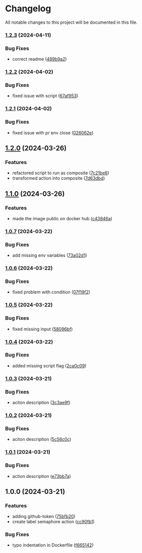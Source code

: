 # Changelog

All notable changes to this project will be documented in this file.

### [1.2.3](https://github.com/hey-car/action-label-semaphore/compare/v1.2.2...v1.2.3) (2024-04-11)


### Bug Fixes

* correct readme ([489b9a2](https://github.com/hey-car/action-label-semaphore/commit/489b9a2c6bd785761552e67007e6d823069eddbb))

### [1.2.2](https://github.com/hey-car/action-label-semaphore/compare/v1.2.1...v1.2.2) (2024-04-02)


### Bug Fixes

* fixed issue with script ([67af953](https://github.com/hey-car/action-label-semaphore/commit/67af95300a3c8d77f5b478df655343f2460b5fc8))

### [1.2.1](https://github.com/hey-car/action-label-semaphore/compare/v1.2.0...v1.2.1) (2024-04-02)


### Bug Fixes

* fixed issue with pr env close ([026062e](https://github.com/hey-car/action-label-semaphore/commit/026062e3dd92d7bf3b4eab1e9f957be7c7f433a6))

## [1.2.0](https://github.com/hey-car/action-label-semaphore/compare/v1.1.0...v1.2.0) (2024-03-26)


### Features

* refactored script to run as composite ([7c21be6](https://github.com/hey-car/action-label-semaphore/commit/7c21be6382421aeca7d9845c4810848fbb00d3e8))
* transformed action into composite ([7d63dbd](https://github.com/hey-car/action-label-semaphore/commit/7d63dbde63867d8f846031882a95a348b79ac147))

## [1.1.0](https://github.com/hey-car/action-label-semaphore/compare/v1.0.7...v1.1.0) (2024-03-26)


### Features

* made the image public on docker hub ([c43846a](https://github.com/hey-car/action-label-semaphore/commit/c43846a51e36e8afa32c97028eca3b9f152eaad4))

### [1.0.7](https://github.com/hey-car/action-label-semaphore/compare/v1.0.6...v1.0.7) (2024-03-22)


### Bug Fixes

* add missing env variables ([73a02d1](https://github.com/hey-car/action-label-semaphore/commit/73a02d1999836d6e4294b4a77cb6d4d2439fccd3))

### [1.0.6](https://github.com/hey-car/action-label-semaphore/compare/v1.0.5...v1.0.6) (2024-03-22)


### Bug Fixes

* fixed problem with condition ([07f19f2](https://github.com/hey-car/action-label-semaphore/commit/07f19f23cdf74cf149f29522a0cd94819071dce9))

### [1.0.5](https://github.com/hey-car/action-label-semaphore/compare/v1.0.4...v1.0.5) (2024-03-22)


### Bug Fixes

* fixed missing input ([58096bf](https://github.com/hey-car/action-label-semaphore/commit/58096bf531e768ccc63f95a3d2dfd49a88b36305))

### [1.0.4](https://github.com/hey-car/action-label-semaphore/compare/v1.0.3...v1.0.4) (2024-03-22)


### Bug Fixes

* added missing script flag ([2ca0c09](https://github.com/hey-car/action-label-semaphore/commit/2ca0c092853654932224e91fc2e70b6c7b5cb45e))

### [1.0.3](https://github.com/hey-car/action-label-semaphore/compare/v1.0.2...v1.0.3) (2024-03-21)


### Bug Fixes

* aciton description ([3c3ae9f](https://github.com/hey-car/action-label-semaphore/commit/3c3ae9f84c4eeb7f89b47ccaebe810e2bdc3697c))

### [1.0.2](https://github.com/hey-car/action-label-semaphore/compare/v1.0.1...v1.0.2) (2024-03-21)


### Bug Fixes

* aciton description ([5c56c0c](https://github.com/hey-car/action-label-semaphore/commit/5c56c0c82596e032b918e9b072dc35fcdc99cf8b))

### [1.0.1](https://github.com/hey-car/action-label-semaphore/compare/v1.0.0...v1.0.1) (2024-03-21)


### Bug Fixes

* action description ([e73bb7a](https://github.com/hey-car/action-label-semaphore/commit/e73bb7a8c079d14d8db49ce283e13e54f49a754a))

## 1.0.0 (2024-03-21)


### Features

* adding github-token ([75bfb20](https://github.com/hey-car/action-label-semaphore/commit/75bfb208cbecbfa0fb40bb16e8038bfc39612859))
* create label semaphore action ([cc90fb1](https://github.com/hey-car/action-label-semaphore/commit/cc90fb1aaa25fd003cd945fb845ecd22cd212503))


### Bug Fixes

* typo indentation  in Dockerfile ([f665142](https://github.com/hey-car/action-label-semaphore/commit/f6651426f0645a87b7e9ed9d98454d3a11cd4283))
